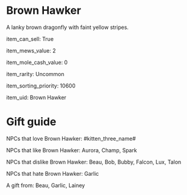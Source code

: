 # Brown Hawker

A lanky brown dragonfly with faint yellow stripes.

item_can_sell: True

item_mews_value: 2

item_mole_cash_value: 0

item_rarity: Uncommon

item_sorting_priority: 10600

item_uid: Brown Hawker

# Gift guide

NPCs that love Brown Hawker: #kitten_three_name#

NPCs that like Brown Hawker: Aurora, Champ, Spark

NPCs that dislike Brown Hawker: Beau, Bob, Bubby, Falcon, Lux, Talon

NPCs that hate Brown Hawker: Garlic

A gift from: Beau, Garlic, Lainey